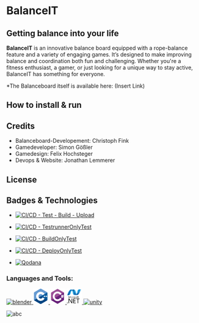 # BalanceIT

## Getting balance into your life

**BalanceIT** is an innovative balance board equipped with a rope-balance feature and a variety of engaging games. It’s designed to make improving balance and coordination both fun and challenging. Whether you're a fitness enthusiast, a gamer, or just looking for a unique way to stay active, BalanceIT has something for everyone.

*The Balanceboard itself is available here: (Insert Link)

## How to install & run

## Credits

* Balanceboard-Developement: Christoph Fink
* Gamedeveloper: Simon Gößler
* Gamedesign: Felix Hochsteger
* Devops & Website: Jonathan Lemmerer

## License

## Badges & Technologies
* [![CI/CD - Test - Build - Upload](https://github.com/lemschi/BalanceIT/actions/workflows/CICDTestBuildDeploy.yml/badge.svg)](https://github.com/lemschi/BalanceIT/actions/workflows/CICDTestBuildDeploy.yml)

* [![CI/CD - TestrunnerOnlyTest](https://github.com/lemschi/BalanceIT/actions/workflows/CICDTest.yml/badge.svg)](https://github.com/lemschi/BalanceIT/actions/workflows/CICDTest.yml)
* [![CI/CD - BuildOnlyTest](https://github.com/lemschi/BalanceIT/actions/workflows/CICDBuild.yml/badge.svg)](https://github.com/lemschi/BalanceIT/actions/workflows/CICDBuild.yml)
* [![CI/CD - DeployOnlyTest](https://github.com/lemschi/BalanceIT/actions/workflows/CICDDeploy.yml/badge.svg)](https://github.com/lemschi/BalanceIT/actions/workflows/CICDDeploy.yml)
* [![Qodana](https://github.com/lemschi/BalanceIT/actions/workflows/qodana_code_quality.yml/badge.svg)](https://github.com/lemschi/BalanceIT/actions/workflows/qodana_code_quality.yml)

<h3 align="left">Languages and Tools:</h3>
<p align="left"> <a href="https://www.blender.org/" target="_blank" rel="noreferrer"> <img src="https://download.blender.org/branding/community/blender_community_badge_white.svg" alt="blender" width="40" height="40"/> </a> <a href="https://www.w3schools.com/cpp/" target="_blank" rel="noreferrer"> <img src="https://raw.githubusercontent.com/devicons/devicon/master/icons/cplusplus/cplusplus-original.svg" alt="cplusplus" width="40" height="40"/> </a> <a href="https://www.w3schools.com/cs/" target="_blank" rel="noreferrer"> <img src="https://raw.githubusercontent.com/devicons/devicon/master/icons/csharp/csharp-original.svg" alt="csharp" width="40" height="40"/> </a> <a href="https://dotnet.microsoft.com/" target="_blank" rel="noreferrer"> <img src="https://raw.githubusercontent.com/devicons/devicon/master/icons/dot-net/dot-net-original-wordmark.svg" alt="dotnet" width="40" height="40"/> </a> <a href="https://unity.com/" target="_blank" rel="noreferrer"> <img src="https://www.vectorlogo.zone/logos/unity3d/unity3d-icon.svg" alt="unity" width="40" height="40"/> </a> </p>

<p><img align="left" src="https://github-readme-stats.vercel.app/api/top-langs?username=lemschi&show_icons=true&locale=en&layout=compact" alt="abc" /></p>
